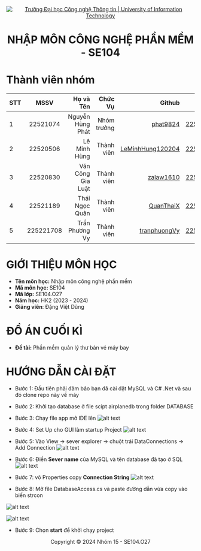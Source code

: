<!-- Banner -->
<p align="center">
  <a href="https://www.uit.edu.vn/" title="Trường Đại học Công nghệ Thông tin" style="border: none;">
    <img src="https://i.imgur.com/WmMnSRt.png" alt="Trường Đại học Công nghệ Thông tin | University of Information Technology">
  </a>
</p>

<h1 align="center"><b>NHẬP MÔN CÔNG NGHỆ PHẦN MỀM - SE104 </b></h1>

# Thành viên nhóm
| STT    | MSSV          | Họ và Tên              |Chức Vụ    | Github                                                  | Email                   |
| ------ |:-------------:| ----------------------:|----------:|--------------------------------------------------------:|-------------------------:
| 1      | 22521074      | Nguyễn Hùng Phát         |Nhóm trưởng|[phat9824](https://github.com/phat9824)  |22521074@gm.uit.edu.vn   |
| 2      | 22520506      | Lê Minh Hùng        |Thành viên |[LeMinhHung120204](https://github.com/LeMinhHung120204)            |22520506@gm.uit.edu.vn   |
| 3      | 22520830      | Văn Công Gia Luật        |Thành viên |[zalaw1610](https://github.com/zalaw1610)|22520830@gm.uit.edu.vn   |
| 4      | 22521189      | Thái Ngọc Quân            |Thành viên |[QuanThaiX](https://github.com/QuanThaiX)                    |22521189@gm.uit.edu.vn   |
| 5      | 225221708     | Trần Phương Vy       |Thành viên |[tranphuongVy](https://github.com/tranphuongVy)    |22521708@gm.uit.edu.vn   |

# GIỚI THIỆU MÔN HỌC
* **Tên môn học:** Nhập môn công nghệ phần mềm
* **Mã môn học:** SE104
* **Mã lớp:** SE104.O27
* **Năm học:** HK2 (2023 - 2024)
* **Giảng viên**: Đặng Việt Dũng

# ĐỒ ÁN CUỐI KÌ
* **Đề tài:** Phần mềm quản lý thư bán vé máy bay

# HƯỚNG DẪN CÀI ĐẶT
* Bước 1: Đầu tiên phải đảm bảo bạn đã cài đặt MySQL và C# .Net và sau đó clone repo này về máy
* Bước 2: Khởi tạo database ở file scipt airplanedb trong folder DATABASE
* Bước 3: Chạy file app mở IDE lên
![alt text](img/image.png)
* Bước 4: Set Up cho GUI làm startup Project
![alt text](img/image-1.png)
* Bước 5: Vào View -> sever explorer ->  chuột trái DataConnections -> Add Connection
![alt text](img/image-2.png)

* Bước 6: Điền **Sever name** của MySQL và tên database đã tạo ở SQL
![alt text](img/image-3.png)

* Bước 7: vô Properties copy **Connection String**
![alt text](img/image-4.png)

* Bước 8: Mở file DatabaseAccess.cs và paste đường dẫn vừa copy vào biến strcon

![alt text](img/image-5.png)

![alt text](img/image-6.png)

* Bước 9: Chọn **start** để khởi chạy project

<!-- Footer -->
<p align='center'>Copyright © 2024 Nhóm 15 - SE104.O27</p>


